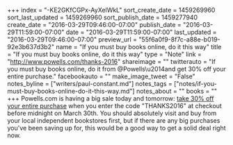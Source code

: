 +++
index = "-KE2GKfCGPx-AyXelWkL"
sort_create_date = 1459269960
sort_last_updated = 1459269960
sort_publish_date = 1459277940
create_date = "2016-03-29T09:46:00-07:00"
publish_date = "2016-03-29T11:59:00-07:00"
date = "2016-03-29T11:59:00-07:00"
last_updated = "2016-03-29T09:46:00-07:00"
preview_url = "55f6a0f9-8f7c-a88e-b019-92e3b637d3b2"
name = "If you must buy books online, do it this way"
title = "If you must buy books online, do it this way"
type = "Note"
link = "http://www.powells.com/thanks-2016"
shareimage = ""
twitterauto = "If you must buy books online, do it from @Powells\u2014and get 30% off your entire purchase."
facebookauto = ""
make_image_tweet = "False"
notes_byline = ["writers/paul-constant.md"]
notes_tags = ["notes/if-you-must-buy-books-online-do-it-this-way.md"]
notes_about = ""
books = ""
+++
Powells.com is having a big sale today and tomorrow: [take 30% off your entire purchase](http://www.powells.com/thanks-2016) when you enter the code "THANKS2016" at checkout before midnight on March 30th. You should absolutely visit and buy from your local independent bookstores first, but if there are any big purchases you've been saving up for, this would be a good way to get a solid deal right now.